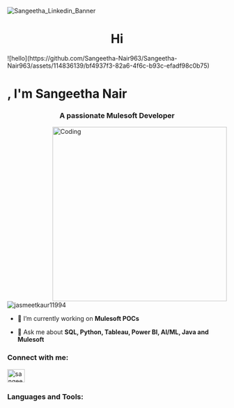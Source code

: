 
![Sangeetha_Linkedin_Banner](https://github.com/Sangeetha-Nair963/Sangeetha-Nair963/assets/114836139/da05606b-cf7c-415b-b220-8fd526b5ed48)

<h1 align="center">Hi </h1>![hello](https://github.com/Sangeetha-Nair963/Sangeetha-Nair963/assets/114836139/bf4937f3-82a6-4f6c-b93c-efadf98c0b75)
<h1>, I'm Sangeetha Nair</h1>
<h3 align="center">A passionate Mulesoft Developer</h3>
<img align="right" alt="Coding" width="400" src="https://miro.medium.com/max/1400/1*qdAW1TjCN57h1lbuuzvchg.gif">

<p align="left"> <img src="https://komarev.com/ghpvc/?username=jasmeetkaur11994&label=Profile%20views&color=0e75b6&style=flat" alt="jasmeetkaur11994" /> </p>

- 🔭 I’m currently working on **Mulesoft POCs**

- 💬 Ask me about **SQL, Python, Tableau, Power BI, AI/ML, Java and Mulesoft**

<h3 align="left">Connect with me:</h3>
<p align="left">
<a href="https://www.linkedin.com/in/sangeetha-m-nair" target="blank"><img align="center" src="https://raw.githubusercontent.com/rahuldkjain/github-profile-readme-generator/master/src/images/icons/Social/linked-in-alt.svg" alt="sangeetha-m-nair" height="30" width="40" /></a>
</p>

<h3 align="left">Languages and Tools:</h3>
